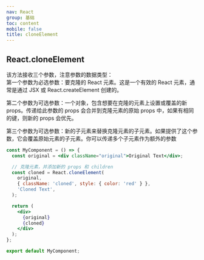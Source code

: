 ```yaml
---
nav: React
group: 基础
toc: content
mobile: false
title: cloneElement
---
```


## React.cloneElement

该方法接收三个参数，注意参数的数据类型：  
第一个参数为必选参数：要克隆的 React 元素。这是一个有效的 React 元素，通常是通过 JSX 或 React.createElement 创建的。

第二个参数为可选参数：一个对象，包含想要在克隆的元素上设置或覆盖的新 props。传递给此参数的 props 会合并到克隆元素的原始 props 中，如果有相同的键，则新的 props 会优先。

第三个参数为可选参数：新的子元素来替换克隆元素的子元素。如果提供了这个参数，它会覆盖原始元素的子元素。你可以传递多个子元素作为额外的参数

```jsx
const MyComponent = () => {
  const original = <div className="original">Original Text</div>;

  // 克隆元素，并添加新的 props 和 children
  const cloned = React.cloneElement(
    original,
    { className: 'cloned', style: { color: 'red' } },
    'Cloned Text',
  );

  return (
    <div>
      {original}
      {cloned}
    </div>
  );
};

export default MyComponent;
```
